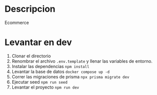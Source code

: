 # Descripcion

Ecommerce

# Levantar en dev

1. Clonar el directorio
2. Renombrar el archivo `.env.template` y llenar las variables de entorno.
3. Instalar las dependencias `npm install `
4. Levantar la base de datos `docker compose up -d `
5. Correr las migraciones de prisma `npx prisma migrate dev `
6. Ejecutar seed `npm run seed`
7. Levantar el proyecto `npm run dev `
